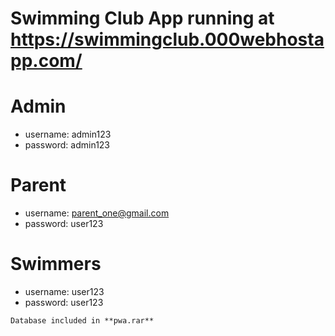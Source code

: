 Swimming Club
App running at https://swimmingclub.000webhostapp.com/
=============
 
Admin
=====
* username: admin123
* password: admin123
 
Parent
======
* username: parent_one@gmail.com
* password: user123
 
Swimmers
========
* username: user123 
* password: user123

```
Database included in **pwa.rar**
```
